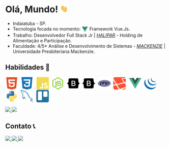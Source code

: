 # Olá, Mundo! <img src= "https://raw.githubusercontent.com/ABSphreak/ABSphreak/master/gifs/Hi.gif" width= "25px"> </img>
- Indaiatuba - SP.
- Tecnologia focada no momento: <kbd><a href="https://br.vuejs.org/"><img align="center" alt="vuejs" height="20" width="20" src="https://raw.githubusercontent.com/devicons/devicon/1119b9f84c0290e0f0b38982099a2bd027a48bf1/icons/vuejs/vuejs-original.svg" style="max-width:100%;"></a></kbd> Framework Vue.Js.
- Trabalho: Desenvolvedor Full Stack Jr | [*HALIPAR*](https://www.halipar.com.br/) - Holding de Alimentação e Participação.
- Faculdade: 4/5* Análise e Desenvolvimento de Sistemas - [*MACKENZIE*](https://www.mackenzie.br/) | Universidade Presbiteriana Mackenzie.

## Habilidades 🚀
<p>
    <kbd>
        <kbd><a href="https://developer.mozilla.org/pt-BR/docs/Web/HTML"><img align="center" alt="html" height="40" width="40" src="https://raw.githubusercontent.com/devicons/devicon/master/icons/html5/html5-plain.svg" style="max-width:100%;"></a></kbd>
        <kbd><a href="https://developer.mozilla.org/pt-BR/docs/Web/CSS"><img align="center" alt="css" height="40" width="40" src="https://raw.githubusercontent.com/devicons/devicon/master/icons/css3/css3-plain.svg" style="max-width:100%;"></a></kbd>
        <kbd><a href="https://developer.mozilla.org/pt-BR/docs/Web/JavaScript"><img align="center" alt="javascript" height="40" width="40" src="https://raw.githubusercontent.com/devicons/devicon/master/icons/javascript/javascript-plain.svg" style="max-width:100%;"></a></kbd>
        <kbd><a href="https://nodejs.org/pt-br/docs/"><img align="center" alt="nodejs" height="40" width="40" src="https://raw.githubusercontent.com/devicons/devicon/master/icons/nodejs/nodejs-original.svg" style="max-width:100%;"></a></kbd>
        <kbd><a href="https://getbootstrap.com.br/docs/4.1/getting-started/introduction/"><img align="center" alt="bootstrap" height="40" width="40" src="https://raw.githubusercontent.com/devicons/devicon/master/icons/bootstrap/bootstrap-plain.svg" style="max-width:100%;"></a></kbd>
        <kbd><a href="https://tailwindcss.com/"><img align="center" alt="tailwindcss" height="40" width="40" src="https://raw.githubusercontent.com/devicons/devicon/master/icons/bootstrap/bootstrap-plain.svg" style="max-width:100%;"></a></kbd>
        <kbd><a href="https://www.php.net/docs.php"><img align="center" alt="php" height="40" width="40" src="https://raw.githubusercontent.com/devicons/devicon/master/icons/php/php-original.svg" style="max-width:100%;"></a></kbd>
        <kbd><a href="https://laravel.com/docs/8.x/readme"><img align="center" alt="laravel" height="40" width="40" src="https://raw.githubusercontent.com/devicons/devicon/master/icons/laravel/laravel-plain.svg" style="max-width:100%;"></a></kbd>
        <kbd><a href="https://br.vuejs.org/"><img align="center" alt="vuejs" height="40" width="40" src="https://raw.githubusercontent.com/devicons/devicon/1119b9f84c0290e0f0b38982099a2bd027a48bf1/icons/vuejs/vuejs-original.svg" style="max-width:100%;"></a></kbd>
        <kbd><a href="https://api.jquery.com/"><img align="center" alt="jquery" height="40" width="40" src="https://raw.githubusercontent.com/devicons/devicon/master/icons/jquery/jquery-plain.svg" style="max-width:100%;"></a></kbd>
        <kbd><a href="https://docs.python.org/pt-br/3/tutorial/"><img align="center" alt="python" height="40" width="40" src="https://raw.githubusercontent.com/devicons/devicon/master/icons/python/python-original.svg" style="max-width:100%;"></a></kbd>
        <kbd><a href="https://dev.mysql.com/doc/"><img align="center" alt="mysql" height="40" width="40" src="https://raw.githubusercontent.com/devicons/devicon/master/icons/mysql/mysql-plain.svg" style="max-width:100%;"></a></kbd>
        <kbd><a href="https://trello.com/"><img align="center" alt="trello" height="40" width="40" src="https://raw.githubusercontent.com/devicons/devicon/master/icons/trello/trello-plain.svg" style="max-width:100%;"></a></kbd> 
    </kbd>
</p>
   
 <a href="https://github.com/gustavocamalionti" target="_blank">
  <img height="170em" src="https://github-readme-stats-eight-theta.vercel.app/api?username=gustavocamalionti&show_icons=true&theme=dracula&include_all_commits=true&count_private=true"/>
  <img height="170em" src="https://github-readme-stats-eight-theta.vercel.app/api/top-langs/?username=gustavocamalionti&layout=compact&langs_count=8&theme=dracula"/>
</a>

## Contato 📞
<div>
   <a href = "mailto:gustavocamalionti@outlook.com">
     <img src="https://img.shields.io/badge/Microsoft_Outlook-0078D4?style=for-the-badge&logo=microsoft-outlook&logoColor=white"" target="_blank">
   </a>
  
  <a href="https://www.linkedin.com/in/gustavocamalionti/" target="_blank">
    <img src="https://img.shields.io/badge/-LinkedIn-%230077B5?style=for-the-badge&logo=linkedin&logoColor=white">
  </a>
  
   <a href="https://api.whatsapp.com/send?phone=5519982230726" target="_blank">
     <img src="https://img.shields.io/badge/WhatsApp-25D366?style=for-the-badge&logo=whatsapp&logoColor=white"
</div>




 <!--
**gustavocamalionti/gustavocamalionti** is a ✨ _special_ ✨ repository because its `README.md` (this file) appears on your GitHub profile.

Here are some ideas to get you started:

- 🔭 I’m currently working on ...
- 🌱 I’m currently learning ...
- 👯 I’m looking to collaborate on ...
- 🤔 I’m looking for help with ...
- 💬 Ask me about ...
- 📫 How to reach me: ...
- 😄 Pronouns: ...
- ⚡ Fun fact: ...
![Anurag's GitHub stats](https://github-readme-stats.vercel.app/api?username=gustavocamalionti&show_icons=true&theme=dracula)
[![Top Langs](https://github-readme-stats.vercel.app/api/top-langs/?username=gustavocamalionti&layout=compact&theme=dracula)](https://github.com/anuraghazra/github-readme-stats) --!>

